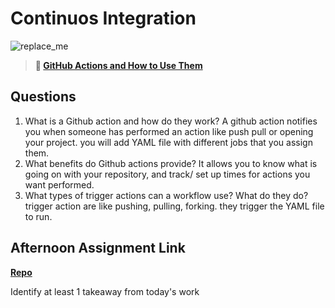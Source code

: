 # Continuos Integration

![replace_me](https://codeworks.blob.core.windows.net/public/assets/img/illustrations/placeholder.svg)

> **📖 [GitHub Actions and How to Use Them](https://codeworksacademy.com/fs-student-guide/resources/wk8-9/05-Github-Actions)**

## Questions

1. What is a Github action and how do they work?
A github action notifies you when someone has performed an action like push pull or opening your project. you will add YAML file with different jobs that you assign them. 
2. What benefits do Github actions provide?
It allows you to know what is going on with your repository, and track/ set up times for actions you want performed. 
3. What types of trigger actions can a workflow use? What do they do?
trigger action are like pushing, pulling, forking. they trigger the YAML file to run. 
## Afternoon Assignment Link

**[Repo](https://github.com/BDVassar/DailyRhythm)**

Identify at least 1 takeaway from today's work
